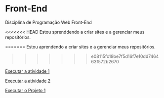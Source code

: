 # Front-End
 Disciplina de Programação Web Front-End

<<<<<<< HEAD
 Estou sprenddendo a criar sites e a gerenciar meus repositórios.


=======
 Estou aprendendo a criar sites e a gerenciar meus repositórios.
>>>>>>> e08115fc19be7f5d16f7e10dd746463f572b2670

<a href="https://fagner-dantas.github.io/Front-End/trabalhos/ativprog1/index.html"> Executar a atividade 1 </a>

<a href="https://fagner-dantas.github.io/Front-End/atividade2/formulario/index.html"> Executar a atividade 2 </a>

<a href="https://fagner-dantas.github.io/Front-End/projeto1/index.html"> Executar o Projeto 1 </a>